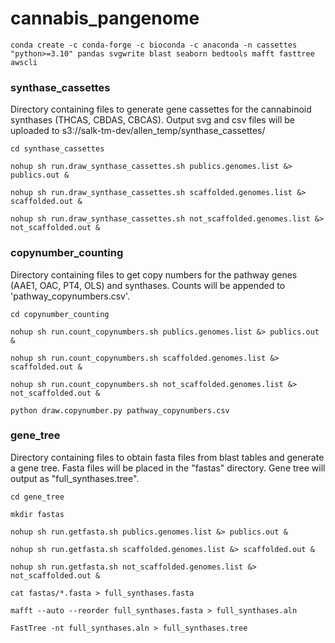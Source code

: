 # cannabis_pangenome
```
conda create -c conda-forge -c bioconda -c anaconda -n cassettes "python>=3.10" pandas svgwrite blast seaborn bedtools mafft fasttree awscli
```

### synthase_cassettes
Directory containing files to generate gene cassettes for the cannabinoid synthases (THCAS, CBDAS, CBCAS).
Output svg and csv files will be uploaded to s3://salk-tm-dev/allen_temp/synthase_cassettes/
```
cd synthase_cassettes

nohup sh run.draw_synthase_cassettes.sh publics.genomes.list &> publics.out &

nohup sh run.draw_synthase_cassettes.sh scaffolded.genomes.list &> scaffolded.out &

nohup sh run.draw_synthase_cassettes.sh not_scaffolded.genomes.list &> not_scaffolded.out &
```

### copynumber_counting
Directory containing files to get copy numbers for the pathway genes (AAE1, OAC, PT4, OLS) and synthases.
Counts will be appended to 'pathway_copynumbers.csv'.
```
cd copynumber_counting

nohup sh run.count_copynumbers.sh publics.genomes.list &> publics.out &

nohup sh run.count_copynumbers.sh scaffolded.genomes.list &> scaffolded.out &

nohup sh run.count_copynumbers.sh not_scaffolded.genomes.list &> not_scaffolded.out &

python draw.copynumber.py pathway_copynumbers.csv
```

### gene_tree
Directory containing files to obtain fasta files from blast tables and generate a gene tree.
Fasta files will be placed in the "fastas" directory. Gene tree will output as "full_synthases.tree".
```
cd gene_tree

mkdir fastas

nohup sh run.getfasta.sh publics.genomes.list &> publics.out &

nohup sh run.getfasta.sh scaffolded.genomes.list &> scaffolded.out &

nohup sh run.getfasta.sh not_scaffolded.genomes.list &> not_scaffolded.out &

cat fastas/*.fasta > full_synthases.fasta

mafft --auto --reorder full_synthases.fasta > full_synthases.aln

FastTree -nt full_synthases.aln > full_synthases.tree
```